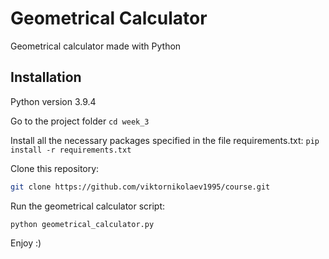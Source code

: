 # Geometrical Calculator

Geometrical calculator made with Python

## Installation

Python version 3.9.4

Go to the project folder `cd week_3`

Install all the necessary packages specified in the file requirements.txt: `pip install -r requirements.txt`

Clone this repository:

```bash
git clone https://github.com/viktornikolaev1995/course.git
```
 
Run the geometrical calculator script:

```
python geometrical_calculator.py
```

Enjoy :)

